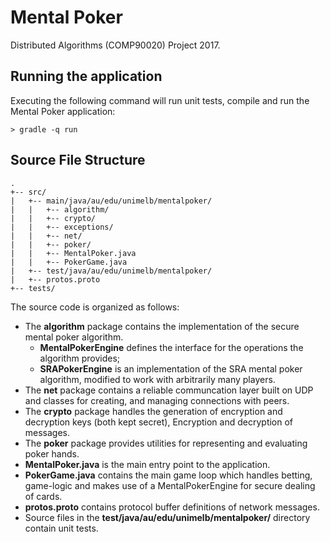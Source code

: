# Mental Poker
Distributed Algorithms (COMP90020) Project 2017.
 
## Running the application
Executing the following command will run unit tests, compile and run the Mental Poker application:
```
> gradle -q run
```

## Source File Structure
```
.
+-- src/
|   +-- main/java/au/edu/unimelb/mentalpoker/
|   |   +-- algorithm/
|   |   +-- crypto/
|   |   +-- exceptions/
|   |   +-- net/
|   |   +-- poker/
|   |   +-- MentalPoker.java
|   |   +-- PokerGame.java
|   +-- test/java/au/edu/unimelb/mentalpoker/
|   +-- protos.proto
+-- tests/
```

The source code is organized as follows:
- The __algorithm__ package contains the implementation of the secure mental poker algorithm.
  - __MentalPokerEngine__ defines the interface for the operations the algorithm provides;
  - __SRAPokerEngine__ is an implementation of the SRA mental poker algorithm, modified to work with arbitrarily many players.
 - The __net__ package contains a reliable communcation layer built on UDP and classes for creating, and managing connections with peers.
 - The __crypto__ package handles the generation of encryption and decryption keys (both kept secret), Encryption and decryption of messages.
 - The __poker__ package provides utilities for representing and evaluating poker hands.
 - __MentalPoker.java__ is the main entry point to the application.
 - __PokerGame.java__ contains the main game loop which handles betting, game-logic and makes use of a MentalPokerEngine for secure dealing of cards.
 - __protos.proto__ contains protocol buffer definitions of network messages.
 - Source files in the __test/java/au/edu/unimelb/mentalpoker/__ directory contain unit tests.

